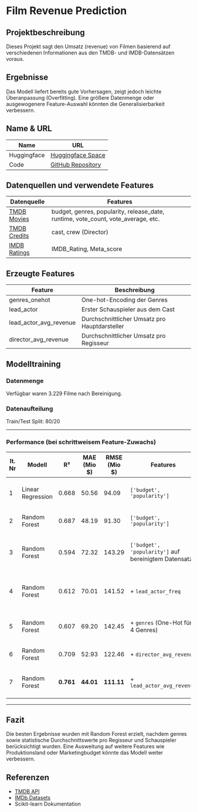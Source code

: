 # Film Revenue Prediction

## Projektbeschreibung
Dieses Projekt sagt den Umsatz (revenue) von Filmen basierend auf verschiedenen Informationen aus den TMDB- und IMDB-Datensätzen voraus.

## Ergebnisse
Das Modell liefert bereits gute Vorhersagen, zeigt jedoch leichte Überanpassung (Overfitting). Eine größere Datenmenge oder ausgewogenere Feature-Auswahl könnten die Generalisierbarkeit verbessern. 

## Name & URL
| Name        | URL                         |
|-------------|-----------------------------|
| Huggingface | [Huggingface Space](https://huggingface.co/spaces/huserluk/project1w.3KIA) |
| Code        | [GitHub Repository](https://github.com/LukiSpooky/project1w.3KIA)            |

## Datenquellen und verwendete Features
| Datenquelle        | Features                                  |
|--------------------|--------------------------------------------|
| [TMDB Movies](https://www.kaggle.com/datasets/tmdb/tmdb-movie-metadata?select=tmdb_5000_movies.csv)        | budget, genres, popularity, release_date, runtime, vote_count, vote_average, etc. |
| [TMDB Credits](https://www.kaggle.com/datasets/tmdb/tmdb-movie-metadata?select=tmdb_5000_credits.csv)       | cast, crew (Director)                     |
| [IMDB Ratings](https://www.kaggle.com/datasets/shubhamchandra235/imdb-and-tmdb-movie-metadata-big-dataset-1m)       | IMDB_Rating, Meta_score                   |

## Erzeugte Features
| Feature                  | Beschreibung |
|--------------------------|--------------|
| genres_onehot            | One-hot-Encoding der Genres |
| lead_actor               | Erster Schauspieler aus dem Cast |
| lead_actor_avg_revenue   | Durchschnittlicher Umsatz pro Hauptdarsteller |
| director_avg_revenue     | Durchschnittlicher Umsatz pro Regisseur |

## Modelltraining

### Datenmenge
Verfügbar waren 3.229 Filme nach Bereinigung.

### Datenaufteilung
Train/Test Split: 80/20

---

### Performance (bei schrittweisem Feature-Zuwachs)

| It. Nr | Modell            | R²     | MAE (Mio $) | RMSE (Mio $) | Features                                                                 | Bemerkung                                                  |
|--------|-------------------|--------|-------------|--------------|--------------------------------------------------------------------------|------------------------------------------------------------|
| 1      | Linear Regression | 0.668  | 50.56       | 94.09        | `['budget', 'popularity']`                                              | Gutes Basismodell, noch leichtes Underfitting              |
| 2      | Random Forest     | 0.687  | 48.19       | 91.30        | `['budget', 'popularity']`                                              | Leichtes Overfitting sichtbar                              |
| 3      | Random Forest     | 0.594  | 72.32       | 143.29       | `['budget', 'popularity']` auf bereinigtem Datensatz                    | Schwächer nach Bereinigung, Underfitting erkennbar         |
| 4      | Random Forest     | 0.612  | 70.01       | 141.52       | + `lead_actor_freq`                                                     | Kleine Verbesserung, Modell bleibt leicht Underfitting   |
| 5      | Random Forest     | 0.607  | 69.20       | 142.45       | + `genres` (One-Hot für 4 Genres)                                       | Keine klare Verbesserung, leichtes Underfitting             |
| 6      | Random Forest     | 0.709  | 52.93       | 122.46       | + `director_avg_revenue`                                                | Gute Generalisierung, kein Overfitting                     |
| 7      | Random Forest     | **0.761** | **44.01**   | **111.11**   | + `lead_actor_avg_revenue`                                              | Bestes Modell, gut generalisiert, kein Overfitting         |

---

## Fazit
Die besten Ergebnisse wurden mit Random Forest erzielt, nachdem genres sowie statistische Durchschnittswerte pro Regisseur und Schauspieler berücksichtigt wurden. Eine Ausweitung auf weitere Features wie Produktionsland oder Marketingbudget könnte das Modell weiter verbessern.

## Referenzen
- [TMDB API](https://www.themoviedb.org/documentation/api)
- [IMDb Datasets](https://www.imdb.com/interfaces/)
- Scikit-learn Dokumentation

